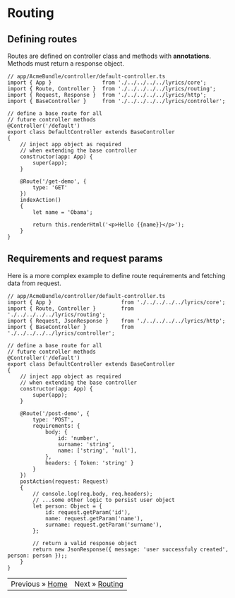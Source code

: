 Routing
======

Defining routes
------

Routes are defined on controller class and methods with **annotations**. Methods must return a response object.

```node
// app/AcmeBundle/controller/default-controller.ts
import { App }                from './../../../../lyrics/core';
import { Route, Controller }  from './../../../../lyrics/routing';
import { Request, Response }  from './../../../../lyrics/http';
import { BaseController }     from './../../../../lyrics/controller';

// define a base route for all
// future controller methods
@Controller('/default')
export class DefaultController extends BaseController
{
    // inject app object as required
    // when extending the base controller
    constructor(app: App) {
        super(app);
    }

    @Route('/get-demo', {
        type: 'GET'
    })
    indexAction()
    {
        let name = 'Obama';

        return this.renderHtml('<p>Hello {{name}}</p>');
    }
}
```

Requirements and request params
------

Here is a more complex example to define route requirements and fetching data from request.

```node
// app/AcmeBundle/controller/default-controller.ts
import { App }                      from './../../../../lyrics/core';
import { Route, Controller }        from './../../../../lyrics/routing';
import { Request, JsonResponse }    from './../../../../lyrics/http';
import { BaseController }           from './../../../../lyrics/controller';

// define a base route for all
// future controller methods
@Controller('/default')
export class DefaultController extends BaseController
{
    // inject app object as required
    // when extending the base controller
    constructor(app: App) {
        super(app);
    }

    @Route('/post-demo', {
        type: 'POST',
        requirements: {
            body: {
                id: 'number',
                surname: 'string',
                name: ['string', 'null'],
            },
            headers: { Token: 'string' }
        }
    })
    postAction(request: Request)
    {
        // console.log(req.body, req.headers);
        // ...some other logic to persist user object
        let person: Object = {
            id: request.getParam('id'),
            name: request.getParam('name'),
            surname: request.getParam('surname'),
        };

        // return a valid response object
        return new JsonResponse({ message: 'user successfuly created', person: person });;
    }
}
```


|                                         |                                      |
| --------------------------------------- |:------------------------------------:|
| Previous &raquo; [Home](./../CONTROLLERS.md) | Next &raquo; [Routing](./SERVICES.md) |

